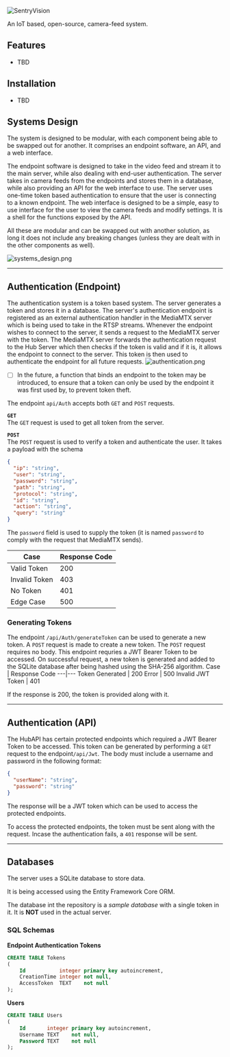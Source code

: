![SentryVision](images/banner.png)

An IoT based, open-source, camera-feed system.

## Features
- TBD

## Installation
- TBD

## Systems Design
The system is designed to be modular, with each component being able to be swapped out for another. It comprises an endpoint software, an API, and a web interface.

The endpoint software is designed to take in the video feed and stream it to the main server, while also dealing with end-user authentication.
The server takes in camera feeds from the endpoints and stores them in a database, while also providing an API for the web interface to use. The server uses one-time token based authentication to ensure that the user is connecting to a known endpoint.
The web interface is designed to be a simple, easy to use interface for the user to view the camera feeds and modify settings. It is a shell for the functions exposed by the API.

All these are modular and can be swapped out with another solution, as long it does not include any breaking changes (unless they are dealt with in the other components as well).

![systems_design.png](images%2Fsystems_design.png)

---

## Authentication (Endpoint)
The authentication system is a token based system. The server generates a token and stores it in a database. The server's authentication endpoint is registered as an external authentication handler in the MediaMTX server which is being used to take in the RTSP streams. Whenever the endpoint wishes to connect to the server, it sends a request to the MediaMTX server with the token. The MediaMTX server forwards the authentication request to the Hub Server which then checks if the token is valid and if it is, it allows the endpoint to connect to the server. This token is then used to authenticate the endpoint for all future requests.
![authentication.png](images/authentication.png)
- [ ] In the future, a function that binds an endpoint to the token may be introduced, to ensure that a token can only be used by the endpoint it was first used by, to prevent token theft.

The endpoint `api/Auth` accepts both `GET` and `POST` requests.

**`GET`<br>**
The `GET` request is used to get all token from the server.

**`POST` <br>**
The `POST` request is used to verify a token and authenticate the user. It takes a payload with the schema
```json
{
  "ip": "string",
  "user": "string",
  "password": "string",
  "path": "string",
  "protocol": "string",
  "id": "string",
  "action": "string",
  "query": "string"
}
```
The `password` field is used to supply the token (it is named `password` to comply with the request that MediaMTX sends). <br>

Case | Response Code
---|---
Valid Token | 200
Invalid Token | 403
No Token | 401
Edge Case | 500

### Generating Tokens
The endpoint `/api/Auth/generateToken` can be used to generate a new token. A `POST` request is made to create a new token.
The `POST` request requires no body. This endpoint requries a JWT Bearer Token to be accessed. 
On successful request, a new token is generated and added to the SQLite database after being hashed using the SHA-256 algorithm.
Case | Response Code
---|---
Token Generated | 200
Error | 500
Invalid JWT Token | 401

If the response is 200, the token is provided along with it.

---
## Authentication (API)
The HubAPI has certain protected endpoints which required a JWT Bearer Token to be accessed.
This token can be generated by performing a `GET` request to the endpoint`/api/Jwt`. The body must include a username and password in the following format:
```json
{
  "userName": "string",
  "password": "string"
}
```
The response will be a JWT token which can be used to access the protected endpoints.

To access the protected endpoints, the token must be sent along with the request. Incase the authentication fails, a `401` response will be sent.


---
## Databases
The server uses a SQLite database to store data.

It is being accessed using the Entity Framework Core ORM.

The database int the repository is a *sample database* with a single token in it. It is **NOT** used in the actual server.

### SQL Schemas
**Endpoint Authentication Tokens**

```sql
CREATE TABLE Tokens
(
    Id           integer primary key autoincrement,
    CreationTime integer not null,
    AccessToken  TEXT    not null
);
```

**Users**
```sql
CREATE TABLE Users
(
    Id       integer primary key autoincrement,
    Username TEXT    not null,
    Password TEXT    not null
);
```